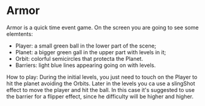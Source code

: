 # Armor
Armor is a quick time event game. 
On the screen you are going to see some elemtents:
- Player: a small green ball in the lower part of the scene;
- Planet: a bigger green gall in the upper part with levels in it;
- Orbit: colorful semicircles that protecta the Planet.
- Barriers: light blue lines appearing going on with levels. 

How to play:
During the initial levels, you just need to touch on the Player to hit the planet avoiding the Orbits.
Later in the levels you ca use a slingShot effect to move the player and hit the ball.
In this case it's suggested to use the barrier for a flipper effect, since he difficulty will be higher and higher.
